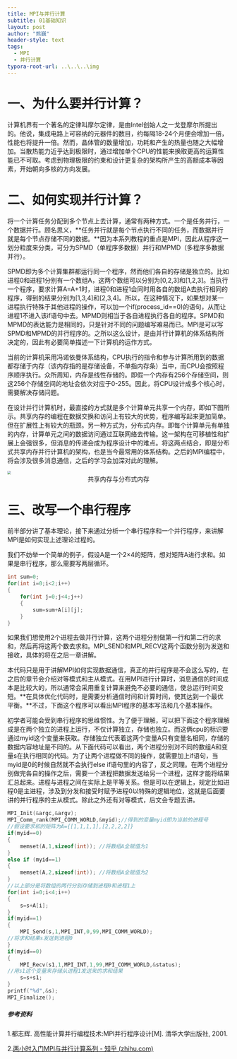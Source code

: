 ```yaml
---
title: MPI与并行计算
subtitle: 01基础知识
layout: post
author: "熊巍"
header-style: text
tags:
  - MPI
  - 并行计算
typora-root-url: ..\..\..\img
---
```


# 一、为什么要并行计算？

计算机界有一个著名的定律叫摩尔定律，是由Intel创始人之一戈登摩尔所提出的。他说，集成电路上可容纳的元器件的数目，约每隔18-24个月便会增加一倍，性能也将提升一倍。然而，晶体管的数量增加，功耗和产生的热量也随之大幅增加。当散热能力近乎达到极限时，通过增加单个CPU的性能来换取更高的运算性能已不可取。考虑到物理极限的约束和设计更复杂的架构所产生的高额成本等因素，开始朝向多核的方向发展。

# 二、如何实现并行计算？

将一个计算任务分配到多个节点上去计算，通常有两种方式。一个是任务并行，一个数据并行。顾名思义，**任务并行就是每个节点执行不同的任务，而数据并行就是每个节点存储不同的数据。**因为本系列教程的重点是MPI，因此从程序这一划分粒度来分类，可分为SPMD（单程序多数据）并行和MPMD（多程序多数据并行）。

SPMD即为多个计算集群都运行同一个程序，然而他们各自的存储是独立的。比如进程0和进程1分别有一个数组A，这两个数组可以分别为[0,2,3]和[1,2,3]。当执行一个程序，要求计算A=A+1时，进程0和进程1会同时用各自的数组A去执行相同的程序，得到的结果分别为[1,3,4]和[2,3,4]。所以，在这种情况下，如果想对某一进程执行特殊于其他进程的操作，可以加一个if(process_id==0)的语句，从而让进程1不进入该if语句中去。MPMD则相当于各自进程执行各自的程序。SPMD和MPMD的表达能力是相同的，只是针对不同的问题编写难易而已。MPI是可以写SPMD和MPMD的并行程序的。之所以这么设计，是由并行计算机的体系结构所决定的，因此有必要简单描述一下计算机的运作方式。

当前的计算机采用冯诺依曼体系结构，CPU执行的指令和参与计算所用到的数据都存储于内存（该内存指的是存储设备，不单指内存条）当中，而CPU会按照程序顺序执行。众所周知，内存是线性存储的。即假一个内存有256个存储空间，则这256个存储空间的地址会依次对应于0-255。因此，将CPU设计成多个核心时，需要解决存储问题。

在设计并行计算机时，最直接的方式就是多个计算单元共享一个内存，即如下图所示。共享内存的编程在数据交换和访问上有较大的优势，程序编写起来更加简单。但在扩展性上有较大的瓶颈。另一种方式为，分布式内存。即每个计算单元有单独的内存，计算单元之间的数据访问通过互联网络去传输。这一架构在可移植性和扩展上会强很多，但消息的传递会成为程序设计中的难点。将这两点结合，即是分布式共享内存并行计算机的架构，也是当今最常用的体系结构。之后的MPI编程中，将会涉及很多消息通信，之后的学习会加深对此的理解。

<img src="2023\07\2023-07-18-001.png" style="zoom: 50%;" />

<center>共享内存与分布式内存</center>

# 三、改写一个串行程序

前半部分讲了基本理论，接下来通过分析一个串行程序和一个并行程序，来讲解MPI是如何实现上述理论过程的。

我们不妨举一个简单的例子，假设A是一个2×4的矩阵，想对矩阵A进行求和。如果是串行程序，那么需要写两层循环。

```cpp
int sum=0; 
for(int i=0;i<2;i++) 
{ 
    for(int j=0;j<4;j++) 
    { 
        sum=sum+A[i][j]; 
    } 
} 
```

如果我们想使用2个进程去做并行计算，这两个进程分别做第一行和第二行的求和，然后再将这两个数去求和。MPI_SEND和MPI_RECV这两个函数分别为发送和接收，具体的将在之后一章讲解。

本代码只是用于讲解MPI如何实现数据通信，真正的并行程序是不会这么写的，在之后的章节会介绍对等模式和主从模式。在用MPI进行计算时，消息通信的时间成本是比较大的，所以通常会采用重复计算来避免不必要的通信，使总运行时间变短。**在具体优化代码时，是需要分析通信时间和计算时间，使其达到一个最优平衡。**不过，下面这个程序可以看出MPI程序的基本写法和几个基本操作。

初学者可能会受到串行程序的思维惯性。为了便于理解，可以把下面这个程序理解成是在两个独立的进程上运行，不仅计算独立，存储也独立。而这俩cpu的标识要通过myid这个变量来获取。存储独立代表着这两个变量A只有变量名相同，存储的数据内容地址是不同的。从下面代码可以看出，两个进程分别对不同的数组A和变量s在执行相同的代码。为了让两个进程做不同的操作，就需要加上if语句，当myid是0的时候自然就不会执行else if语句里的内容了，反之同理。在两个进程分别做完各自的操作之后，需要一个进程把数据发送给另一个进程，这样才能将结果汇总起来。进程与进程之间在实际上是平等关系。但是可以在逻辑上，规定比如进程0是主进程，涉及到分发和接受时赋予进程0以特殊的逻辑地位，这就是后面要讲的并行程序的主从模式。除此之外还有对等模式，后文会专题去讲。

```cpp
MPI_Init(&argc,&argv); 
MPI_Comm_rank(MPI_COMM_WORLD,&myid);//得到的变量myid即为当前的进程号 
//假设要求和的矩阵为A={[1,1,1,1],[2,2,2,2]} 
if(myid==0) 
{ 
    memset(A,1,sizeof(int)); //将数组A全赋值为1 
} 
else if (myid==1) 
{ 
    memset(A,2,sizeof(int)); //将数组A全赋值为2 
} 
//以上部分是将数组的两行分别存储到进程0和进程1上 
for(int i=0;i<4;i++) 
{ 
    s=s+A[i]; 
} 
if(myid==1) 
{ 
    MPI_Send(s,1,MPI_INT,0,99,MPI_COMM_WORLD); 
//将求和结果s发送到进程0 
} 
if(myid==0) 
{ 
    MPI_Recv(s1,1,MPI_INT,1,99,MPI_COMM_WORLD,&status); 
//用s1这个变量来存储从进程1发送来的求和结果 
    s=s+s1; 
} 
printf("%d",&s); 
MPI_Finalize(); 
```

##### 参考资料

1.都志辉. 高性能计算并行编程技术:MPI并行程序设计[M]. 清华大学出版社, 2001.

2.[两小时入门MPI与并行计算系列 - 知乎 (zhihu.com)](https://zhuanlan.zhihu.com/p/355652501)